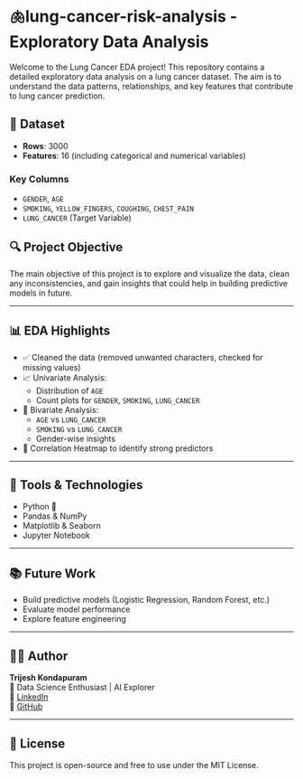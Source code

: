 # 🫁lung-cancer-risk-analysis - Exploratory Data Analysis

Welcome to the Lung Cancer EDA project! This repository contains a detailed exploratory data analysis on a lung cancer dataset. The aim is to understand the data patterns, relationships, and key features that contribute to lung cancer prediction.

## 📁 Dataset

- **Rows**: 3000
- **Features**: 16 (including categorical and numerical variables)

### Key Columns
- `GENDER`, `AGE`
- `SMOKING`, `YELLOW_FINGERS`, `COUGHING`, `CHEST_PAIN`
- `LUNG_CANCER` (Target Variable)

## 🔍 Project Objective

The main objective of this project is to explore and visualize the data, clean any inconsistencies, and gain insights that could help in building predictive models in future.

---

## 📊 EDA Highlights

- ✅ Cleaned the data (removed unwanted characters, checked for missing values)
- 📈 Univariate Analysis:
  - Distribution of `AGE`
  - Count plots for `GENDER`, `SMOKING`, `LUNG_CANCER`
- 🔄 Bivariate Analysis:
  - `AGE` vs `LUNG_CANCER`
  - `SMOKING` vs `LUNG_CANCER`
  - Gender-wise insights
- 🔗 Correlation Heatmap to identify strong predictors

---

## 🧰 Tools & Technologies

- Python 🐍
- Pandas & NumPy
- Matplotlib & Seaborn
- Jupyter Notebook

---

## 📚 Future Work

- Build predictive models (Logistic Regression, Random Forest, etc.)
- Evaluate model performance
- Explore feature engineering

---

## 🙋‍♂️ Author

**Trijesh Kondapuram**  
📍 Data Science Enthusiast | AI Explorer  
🔗 [LinkedIn](https://www.linkedin.com/in/trijeshkondapuram)  
🐙 [GitHub](https://github.com/trijesh61)

---

## 📌 License

This project is open-source and free to use under the MIT License.
